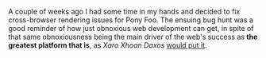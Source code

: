 A couple of weeks ago I had some time in my hands and decided to fix cross-browser rendering issues for Pony Foo. The ensuing bug hunt was a good reminder of how just obnoxious web development can get, in spite of that same obnoxiousness being the main driver of the web's success as **the greatest platform that is**, as _Xaro Xhoan Daxos_ [would put it][got-quote].

[got-quote]: http://gameofthrones.wikia.com/wiki/Qarth_(Histories_%26_Lore) "Qarth (Game of Thrones: Histories & Lore)"
